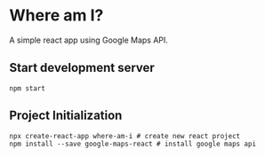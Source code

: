 # Where am I?
A simple react app using Google Maps API. 

## Start development server
```
npm start
```

## Project Initialization
```
npx create-react-app where-am-i # create new react project
npm install --save google-maps-react # install google maps api
```